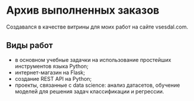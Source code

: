 # Архив выполненных заказов

Создавался в качестве витрины для моих работ на сайте vsesdal.com.

## Виды работ

- в основном учебные задачки на использование простейших инструментов языка Python;
- интернет-магазин на Flask;
- создание REST API на Python;
- проекты, связанные с data science: анализ датасетов, обучение моделей для решения задач классификации и регрессии.
